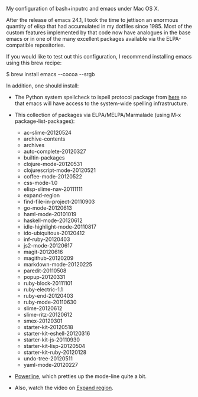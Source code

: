My configuration of bash+inputrc and emacs under Mac OS X.

After the release of emacs 24.1, I took the time to jettison an
enormous quantity of elisp that had accumulated in my dotfiles since
1985. Most of the custom features implemented by that code now have
analogues in the base emacs or in one of the many excellent packages
available via the ELPA-compatible repositories.

If you would like to test out this configuration, I recommend
installing emacs using this brew recipe:

$ brew install emacs --cocoa --srgb

In addition, one should install:

* The Python system spellcheck to ispell protocol package from
[here](https://github.com/ruda/macspell) so that emacs will have
access to the system-wide spelling infrastructure.

* This collection of packages via ELPA/MELPA/Marmalade (using M-x
  package-list-packages):
    * ac-slime-20120524
    * archive-contents
    * archives
    * auto-complete-20120327
    * builtin-packages
    * clojure-mode-20120531
    * clojurescript-mode-20120521
    * coffee-mode-20120522
    * css-mode-1.0
    * elisp-slime-nav-20111111
    * expand-region
    * find-file-in-project-20110903
    * go-mode-20120613
    * haml-mode-20101019
    * haskell-mode-20120612
    * idle-highlight-mode-20110817
    * ido-ubiquitous-20120412
    * inf-ruby-20120403
    * js2-mode-20120617
    * magit-20120616
    * magithub-20120209
    * markdown-mode-20120225
    * paredit-20110508
    * popup-20120331
    * ruby-block-20111101
    * ruby-electric-1.1
    * ruby-end-20120403
    * ruby-mode-20110630
    * slime-20120612
    * slime-ritz-20120612
    * smex-20120301
    * starter-kit-20120518
    * starter-kit-eshell-20120316
    * starter-kit-js-20110930
    * starter-kit-lisp-20120504
    * starter-kit-ruby-20120128
    * undo-tree-20120511
    * yaml-mode-20120227

* [Powerline](http://emacsfodder.github.com/blog/2012/06/20/powerline-enhanced/),
which pretties up the mode-line quite a bit.

* Also, watch the video on [Expand region](https://github.com/emacsmirror/expand-region).
